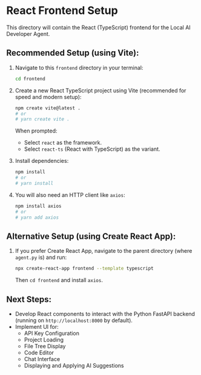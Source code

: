 # React Frontend Setup

This directory will contain the React (TypeScript) frontend for the Local AI Developer Agent.

## Recommended Setup (using Vite):

1.  Navigate to this `frontend` directory in your terminal:
    ```bash
    cd frontend
    ```

2.  Create a new React TypeScript project using Vite (recommended for speed and modern setup):
    ```bash
    npm create vite@latest .
    # or
    # yarn create vite .
    ```
    When prompted:
    *   Select `react` as the framework.
    *   Select `react-ts` (React with TypeScript) as the variant.

3.  Install dependencies:
    ```bash
    npm install
    # or
    # yarn install
    ```

4.  You will also need an HTTP client like `axios`:
    ```bash
    npm install axios
    # or
    # yarn add axios
    ```

## Alternative Setup (using Create React App):

1.  If you prefer Create React App, navigate to the parent directory (where `agent.py` is) and run:
    ```bash
    npx create-react-app frontend --template typescript
    ```
    Then `cd frontend` and install `axios`.

## Next Steps:

*   Develop React components to interact with the Python FastAPI backend (running on `http://localhost:8000` by default).
*   Implement UI for:
    *   API Key Configuration
    *   Project Loading
    *   File Tree Display
    *   Code Editor
    *   Chat Interface
    *   Displaying and Applying AI Suggestions
